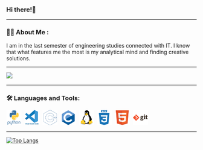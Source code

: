 ### Hi there!👋
---

### :woman_technologist: About Me :

I am in the last semester of engineering studies connected with IT.
I know that what features me the most is my analytical mind and finding
creative solutions.

---

![](https://komarev.com/ghpvc/?username=kkalicka)

---

### :hammer_and_wrench: Languages and Tools: 

<div>
  <img src="https://github.com/devicons/devicon/blob/master/icons/python/python-original-wordmark.svg"  title="Python" alt="python" width="40" height="40"/>&nbsp;
   <img src="https://github.com/devicons/devicon/blob/master/icons/vscode/vscode-original-wordmark.svg"  title="VS code" alt="vscode" width="40" height="40"/>&nbsp;
  <img src="https://github.com/devicons/devicon/blob/master/icons/cplusplus/cplusplus-line.svg"  title="C++" alt="cpp" width="40" height="40"/>&nbsp;
   <img src="https://github.com/devicons/devicon/blob/master/icons/c/c-original.svg"  title="C" alt="c" width="40" height="40"/>&nbsp;
   <img src="https://github.com/devicons/devicon/blob/master/icons/linux/linux-original.svg"  title="Linux" alt="linux" width="40" height="40"/>&nbsp;
  <img src="https://github.com/devicons/devicon/blob/master/icons/css3/css3-plain-wordmark.svg"  title="CSS3" alt="CSS" width="40" height="40"/>&nbsp;
  <img src="https://github.com/devicons/devicon/blob/master/icons/html5/html5-original.svg" title="HTML5" alt="HTML" width="40" height="40"/>&nbsp;
  <img src="https://github.com/devicons/devicon/blob/master/icons/git/git-original-wordmark.svg" title="Git" **alt="Git" width="40" height="40"/>
</div>

---

[![Top Langs](https://github-readme-stats.vercel.app/api/top-langs/?username=kkalicka&layout=compact&theme=vision-friendly-dark)](https://github.com/anuraghazra/github-readme-stats)

